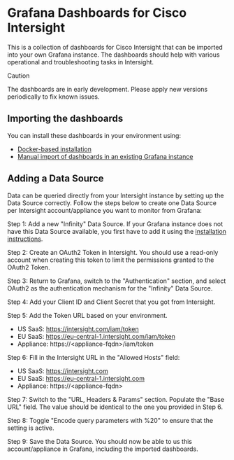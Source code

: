 # Grafana Dashboards for Cisco Intersight

This is a collection of dashboards for Cisco Intersight that can be imported into your own Grafana instance. The dashboards should help with various operational and troubleshooting tasks in Intersight.

> [!CAUTION]
> The dashboards are in early development. Please apply new versions periodically to fix known issues.

## Importing the dashboards
You can install these dashboards in your environment using:
- [Docker-based installation](/deploy/manual/)
- [Manual import of dashboards in an existing Grafana instance](/deploy/docker/)

## Adding a Data Source
Data can be queried directly from your Intersight instance by setting up the Data Source correctly. Follow the steps below to create one Data Source per Intersight account/appliance you want to monitor from Grafana:

Step 1: Add a new "Infinity" Data Source. If your Grafana instance does not have this Data Source available, you first have to add it using the [installation instructions](https://grafana.com/grafana/plugins/yesoreyeram-infinity-datasource/?tab=installation).

Step 2: Create an OAuth2 Token in Intersight. You should use a read-only account when creating this token to limit the permissions granted to the OAuth2 Token.

Step 3: Return to Grafana, switch to the "Authentication" section, and select OAuth2 as the authentication mechanism for the "Infinity" Data Source.

Step 4: Add your Client ID and Client Secret that you got from Intersight.

Step 5: Add the Token URL based on your environment.
* US SaaS: https://intersight.com/iam/token
* EU SaaS: https://eu-central-1.intersight.com/iam/token
* Appliance: https://&lt;appliance-fqdn>/iam/token

Step 6: Fill in the Intersight URL in the "Allowed Hosts" field:
* US SaaS: https://intersight.com
* EU SaaS: https://eu-central-1.intersight.com
* Appliance: https://&lt;appliance-fqdn>

Step 7: Switch to the "URL, Headers & Params" section. Populate the "Base URL" field. The value should be identical to the one you provided in Step 6.

Step 8: Toggle "Encode query parameters with %20" to ensure that the setting is active.

Step 9: Save the Data Source. You should now be able to us this account/appliance in Grafana, including the imported dashboards.

